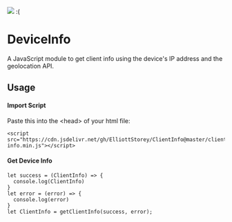 [![](https://data.jsdelivr.com/v1/package/gh/ElliottStorey/DeviceInfo/badge)](https://www.jsdelivr.com/package/gh/ElliottStorey/DeviceInfo) :(
# DeviceInfo
A JavaScript module to get client info using the device's IP address and the geolocation API.
## Usage
#### Import Script
Paste this into the \<head> of your html file:
```
<script src="https://cdn.jsdelivr.net/gh/ElliottStorey/ClientInfo@master/client-info.min.js"></script>
```
#### Get Device Info
```
let success = (ClientInfo) => {
  console.log(ClientInfo)
}
let error = (error) => {
  console.log(error)
}
let ClientInfo = getClientInfo(success, error);
```
